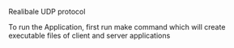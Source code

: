 Realibale UDP protocol

To run the Application, first run make command which will create executable files of client and server applications
